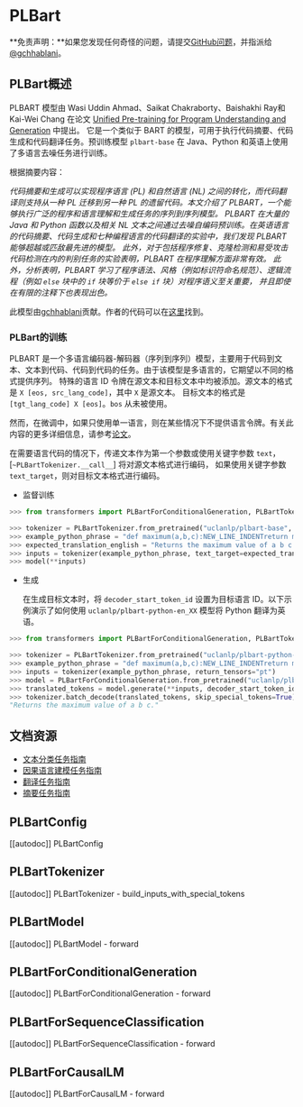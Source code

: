 <!--
版权所有©2022 HuggingFace团队。保留所有权利。

根据 Apache 许可证，版本 2.0（“许可证”）下，您不得使用此文件，除非符合许可证的要求。
您可以在以下位置获取许可证的副本：

http://www.apache.org/licenses/LICENSE-2.0

除非适用法律要求或书面同意，根据许可证的规定进行的软件分发将按"原样"分发，不附带任何明示或暗示的担保或条件。
详细了解许可证中的特定语言和限制，请参阅许可证。

⚠️ 请注意，此文件是使用 Markdown 编写的，但包含我们文档构建器的特定语法（类似于 MDX），可能无法正确在您的 Markdown 查看器中显示。

-->

# PLBart

**免责声明：**如果您发现任何奇怪的问题，请提交[GitHub问题](https://github.com/huggingface/transformers/issues/new?assignees=&labels=&template=bug-report.md&title)，并指派给
[@gchhablani](https://www.github.com/gchhablani)。

## PLBart概述

PLBART 模型由 Wasi Uddin Ahmad、Saikat Chakraborty、Baishakhi Ray和Kai-Wei Chang 在论文 [Unified Pre-training for Program Understanding and Generation](https://arxiv.org/abs/2103.06333) 中提出。
它是一个类似于 BART 的模型，可用于执行代码摘要、代码生成和代码翻译任务。预训练模型 `plbart-base` 在 Java、Python 和英语上使用了多语言去噪任务进行训练。

根据摘要内容：

*代码摘要和生成可以实现程序语言 (PL) 和自然语言 (NL) 之间的转化，而代码翻译则支持从一种 PL 迁移到另一种 PL 的遗留代码。本文介绍了 PLBART，一个能够执行广泛的程序和语言理解和生成任务的序列到序列模型。
PLBART 在大量的 Java 和 Python 函数以及相关 NL 文本之间通过去噪自编码预训练。在英语语言的代码摘要、代码生成和七种编程语言的代码翻译的实验中，我们发现 PLBART 能够超越或匹敌最先进的模型。
此外，对于包括程序修复、克隆检测和易受攻击代码检测在内的判别任务的实验表明，PLBART 在程序理解方面非常有效。
此外，分析表明，PLBART 学习了程序语法、风格（例如标识符命名规范）、逻辑流程（例如 `else` 块中的 `if` 块等价于 `else if` 块）对程序语义至关重要，
并且即使在有限的注释下也表现出色。*

此模型由[gchhablani](https://huggingface.co/gchhablani)贡献。作者的代码可以在[这里](https://github.com/wasiahmad/PLBART)找到。

### PLBart的训练

PLBART 是一个多语言编码器-解码器（序列到序列）模型，主要用于代码到文本、文本到代码、代码到代码的任务。由于该模型是多语言的，它期望以不同的格式提供序列。
特殊的语言 ID 令牌在源文本和目标文本中均被添加。源文本的格式是 `X [eos, src_lang_code]`，其中 `X` 是源文本。
目标文本的格式是 `[tgt_lang_code] X [eos]`。`bos` 从未被使用。

然而，在微调中，如果只使用单一语言，则在某些情况下不提供语言令牌。有关此内容的更多详细信息，请参考[论文](https://arxiv.org/abs/2103.06333)。

在需要语言代码的情况下，传递文本作为第一个参数或使用关键字参数 `text`，[`~PLBartTokenizer.__call__`] 将对源文本格式进行编码，
如果使用关键字参数 `text_target`，则对目标文本格式进行编码。

- 监督训练

```python
>>> from transformers import PLBartForConditionalGeneration, PLBartTokenizer

>>> tokenizer = PLBartTokenizer.from_pretrained("uclanlp/plbart-base", src_lang="en_XX", tgt_lang="python")
>>> example_python_phrase = "def maximum(a,b,c):NEW_LINE_INDENTreturn max([a,b,c])"
>>> expected_translation_english = "Returns the maximum value of a b c."
>>> inputs = tokenizer(example_python_phrase, text_target=expected_translation_english, return_tensors="pt")
>>> model(**inputs)
```

- 生成

  在生成目标文本时，将 `decoder_start_token_id` 设置为目标语言 ID。以下示例演示了如何使用 `uclanlp/plbart-python-en_XX` 模型将 Python 翻译为英语。

```python
>>> from transformers import PLBartForConditionalGeneration, PLBartTokenizer

>>> tokenizer = PLBartTokenizer.from_pretrained("uclanlp/plbart-python-en_XX", src_lang="python", tgt_lang="en_XX")
>>> example_python_phrase = "def maximum(a,b,c):NEW_LINE_INDENTreturn max([a,b,c])"
>>> inputs = tokenizer(example_python_phrase, return_tensors="pt")
>>> model = PLBartForConditionalGeneration.from_pretrained("uclanlp/plbart-python-en_XX")
>>> translated_tokens = model.generate(**inputs, decoder_start_token_id=tokenizer.lang_code_to_id["en_XX"])
>>> tokenizer.batch_decode(translated_tokens, skip_special_tokens=True)[0]
"Returns the maximum value of a b c."
```

## 文档资源

- [文本分类任务指南](../tasks/sequence_classification)
- [因果语言建模任务指南](../tasks/language_modeling)
- [翻译任务指南](../tasks/translation)
- [摘要任务指南](../tasks/summarization)

## PLBartConfig

[[autodoc]] PLBartConfig

## PLBartTokenizer

[[autodoc]] PLBartTokenizer
    - build_inputs_with_special_tokens

## PLBartModel

[[autodoc]] PLBartModel
    - forward

## PLBartForConditionalGeneration

[[autodoc]] PLBartForConditionalGeneration
    - forward

## PLBartForSequenceClassification

[[autodoc]] PLBartForSequenceClassification
    - forward

## PLBartForCausalLM

[[autodoc]] PLBartForCausalLM
    - forward